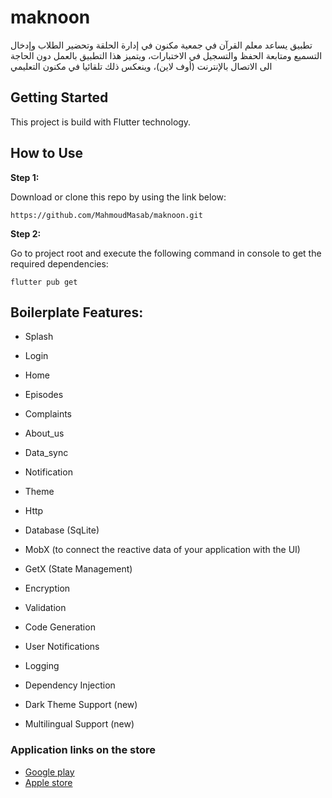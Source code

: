 # maknoon

تطبيق يساعد معلم القرآن في جمعية مكنون في إدارة الحلقة وتحضير الطلاب وإدخال التسميع ومتابعة الحفظ والتسجيل في الاختبارات، ويتميز هذا التطبيق بالعمل دون الحاجة الى الاتصال بالإنترنت (أوف لاين)، وينعكس ذلك تلقائيا في مكنون التعليمي

## Getting Started
This project is build with Flutter technology.

## How to Use 

**Step 1:**

Download or clone this repo by using the link below:

```
https://github.com/MahmoudMasab/maknoon.git
```

**Step 2:**

Go to project root and execute the following command in console to get the required dependencies: 

```
flutter pub get 
```

## Boilerplate Features:

* Splash
* Login
* Home
* Episodes
* Complaints
* About_us
* Data_sync
* Notification
* Theme
* Http
* Database (SqLite)
* MobX (to connect the reactive data of your application with the UI)
* GetX (State Management)
* Encryption
* Validation
* Code Generation
* User Notifications
* Logging

* Dependency Injection
* Dark Theme Support (new)
* Multilingual Support (new)


### Application links on the store

* [Google play](https://play.google.com/store/apps/details?id=org.emaknoon.teacher)
* [Apple store](https://apps.apple.com/vn/app/مكنون-للمعلم-ة/id1603251064?platform=iphone)




